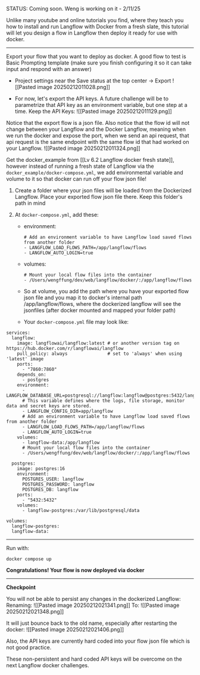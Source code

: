 STATUS: Coming soon. Weng is working on it - 2/11/25

Unlike many youtube and online tutorials you find, where they teach you how to install and run Langflow with Docker from a fresh slate, this tutorial will let you design a flow in Langflow then deploy it ready for use with docker.

---

Export your flow that you want to deploy as docker. A good flow to test is Basic Prompting template (make sure you finish configuring it so it can take input and respond with an answer)

- Project settings near the Save status at the top center -> Export
	![[Pasted image 20250212011028.png]]
	
- For now, let's export the API keys. A future challenge will be to parametrize that API key as an environment variable, but one step at a time. Keep the API Keys:
	![[Pasted image 20250212011129.png]]

Notice that the export flow is a json file. Also notice that the flow id will not change between your Langflow and the Docker Langflow, meaning when we run the docker and expose the port, when we send an api request, that api request is the same endpoint with the same flow id that had worked on your Langflow.
![[Pasted image 20250212011324.png]]

Get the docker_example from [[Lv 6.2 Langflow docker fresh state]], however instead of running a fresh state of Langflow via the `docker_example/docker-compose.yml`, we add environmental variable and volume to it so that docker can run off your flow json file!

1. Create a folder where your json files will be loaded from the Dockerized Langflow. Place your exported flow json file there. Keep this folder's path in mind
2. At `docker-compose.yml`, add these:
	   
	- environment:
		```
		# Add an environment variable to have Langflow load saved flows from another folder
		- LANGFLOW_LOAD_FLOWS_PATH=/app/langflow/flows
		- LANGFLOW_AUTO_LOGIN=true
		```
	
	- volumes:
		```
		# Mount your local flow files into the container
		- /Users/wengffung/dev/web/langflow/docker/:/app/langflow/flows
		```

	- So at volume, you add the path where you have your exported flow json file and you map it to docker's internal path /app/langflow/flows, where the dockerized langflow will see the jsonfiles (after docker mounted and mapped your folder path)
	- Your `docker-compose.yml` file may look like:
```
services:  
  langflow:  
    image: langflowai/langflow:latest # or another version tag on https://hub.docker.com/r/langflowai/langflow  
    pull_policy: always               # set to 'always' when using 'latest' image  
    ports:  
      - "7860:7860"  
    depends_on:  
      - postgres  
    environment:  
      - LANGFLOW_DATABASE_URL=postgresql://langflow:langflow@postgres:5432/langflow  
      # This variable defines where the logs, file storage, monitor data and secret keys are stored.  
      - LANGFLOW_CONFIG_DIR=app/langflow  
      # Add an environment variable to have Langflow load saved flows from another folder  
      - LANGFLOW_LOAD_FLOWS_PATH=/app/langflow/flows  
      - LANGFLOW_AUTO_LOGIN=true  
    volumes:  
      - langflow-data:/app/langflow  
      # Mount your local flow files into the container  
      - /Users/wengffung/dev/web/langflow/docker/:/app/langflow/flows  
  
  postgres:  
    image: postgres:16  
    environment:  
      POSTGRES_USER: langflow  
      POSTGRES_PASSWORD: langflow  
      POSTGRES_DB: langflow  
    ports:  
      - "5432:5432"  
    volumes:  
      - langflow-postgres:/var/lib/postgresql/data  
  
volumes:  
  langflow-postgres:  
  langflow-data:
```

---

Run with:
```
docker compose up
```

**Congratulations! Your flow is now deployed via docker**

---

**Checkpoint**

You will not be able to persist any changes in the dockerized Langflow:
Renaming:
![[Pasted image 20250212021341.png]]
To:
![[Pasted image 20250212021348.png]]

It will just bounce back to the old name, especially after restarting the docker:
![[Pasted image 20250212021406.png]]

Also, the API keys are currently hard coded into your flow json file which is not good practice.

These non-persistent and hard coded API keys will be overcome on the next Langflow docker challenges.
